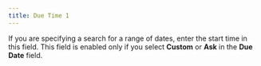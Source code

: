 ```yaml
---
title: Due Time 1
---
```



If you are specifying a search for a range of dates, enter the start  time in this field. This field is enabled only if you select **Custom**  or **Ask** in the **Due 
 Date** field.
